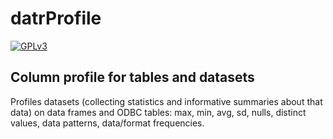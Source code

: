 # datrProfile 

<!-- badges: start -->

[![GPLv3](https://img.shields.io/badge/license-GPLv3-blue.svg)](https://www.gnu.org/licenses/gpl-3.0.en.html)

<!-- badges: end -->


## Column profile for tables and datasets

Profiles datasets (collecting statistics and informative summaries about that data) on data frames and ODBC tables: max, min, avg, sd, nulls, distinct values, data patterns, data/format frequencies.
